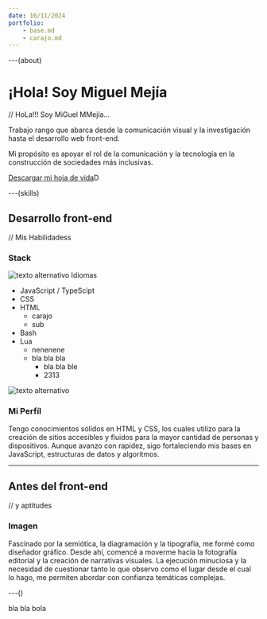 ```yaml
---
date: 16/11/2024
portfolio:
    - base.md
    - carajo.md
---
```


---(about)

# ¡Hola! Soy Miguel Mejía

// HoLa!!! Soy MiGuel MMejía...

Trabajo <en un> rango que abarca desde la comunicación visual y la investigación hasta el desarrollo web front-end.

Mi propósito es apoyar el rol de la comunicación y la tecnología en la construcción de sociedades más inclusivas.

[Descargar mi hoja de vida](/assets/pdf/MiguelMejia_resume-cv.pdf)D

---(skills)

## Desarrollo front-end

// Mis Habilidadess

### Stack

![texto alternativo](https://url.dela.img)
Idiomas

-   JavaScript / TypeScipt
-   CSS
-   HTML
    -   carajo
    -   sub
-   Bash
-   Lua
    -   nenenene
    -   bla bla bla
        -   bla bla ble
        -   2313

![texto alternativo](https://url.dela.img)

### Mi Perfíl

Tengo conocimientos sólidos en HTML y CSS, los cuales utilizo para la creación de sitios accesibles y fluidos para la mayor cantidad de personas y dispositivos. Aunque avanzo con rapidez, sigo fortaleciendo mis bases en JavaScript, estructuras de datos y algoritmos.

---

## Antes del front-end

// y aptitudes

### Imagen

Fascinado p[](https://url.dela.img)or la semiótica, la diagramación y la tipografía, me formé como diseñador gráfico. Desde ahí, comencé a moverme hacia la fotografía editorial y la creación de narrativas visuales. La ejecución minuciosa y la necesidad de cuestionar tanto lo que observo como el lugar desde el cual lo hago, me permiten abordar con confianza temáticas complejas.

---()

bla bla bola
